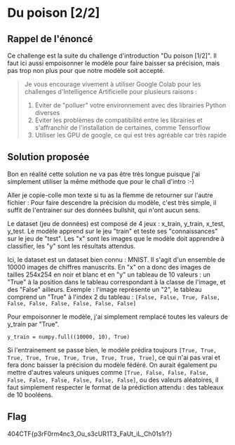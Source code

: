 # Du poison [2/2]

## Rappel de l'énoncé
Ce challenge est la suite du challenge d'introduction "Du poison [1/2]". Il faut ici aussi empoisonner le modèle pour faire baisser sa précision, mais pas trop non plus pour que notre modèle soit accepté.

> Je vous encourage vivement à utiliser Google Colab pour les challenges d'Intelligence Artificielle pour plusieurs raisons :
> 1. Eviter de "polluer" votre environnement avec des librairies Python diverses
> 2. Eviter les problèmes de compatibilité entre les librairies et s'affranchir de l'installation de certaines, comme Tensorflow
> 3. Utiliser les GPU de google, ce qui est très agréable car très rapide

## Solution proposée
Bon en réalité cette solution ne va pas être très longue puisque j'ai simplement utiliser la même méthode que pour le chall d'intro :-)

Aller je copie-colle mon texte si tu as la flemme de retourner sur l'autre fichier :
Pour faire descendre la précision du modèle, c'est très simple, il suffit de l'entrainer sur des données bullshit, qui n'ont aucun sens.

Le dataset (jeu de données) est composé de 4 jeux : x_train, y_train, x_test, y_test. Le modèle apprend sur le jeu "train" et teste ses "connaissances" sur le jeu de "test". Les "x" sont les images que le modèle doit apprendre à classifier, les "y" sont les résultats attendus.

Ici, le dataset est un dataset bien connu : MNIST. Il s'agit d'un ensemble de 10000 images de chiffres manuscrits. En "x" on a donc des images de tailles 254x254 en noir et blanc et en "y" un tableau de 10 valeurs : un "True" à la position dans le tableau correspondant à la classe de l'image, et des "False" ailleurs. Exemple : l'image représente un "2", le tableau comprend un "True" à l'index 2 du tableau : ```[False, False, True, False, False, False, False, False, False, False]```

Pour empoisonner le modèle, j'ai simplement remplacé toutes les valeurs de y_train par "True". 
```
y_train = numpy.full((10000, 10), True)
```
Si l'entrainement se passe bien, le modèle prédira toujours ```[True, True, True, True, True, True, True, True, True, True]```, ce qui n'ai pas vrai et fera donc baisser la précision du modèle fédéré. On aurait également pu mettre d'autres valeurs uniques comme ```[True, False, False, False, False, False, False, False, False, False]```, ou des valeurs aléatoires, il faut simplement respecter le format de la prédiction attendu : des tableaux de 10 booléens.

## Flag
404CTF{p3rF0rm4nc3_Ou_s3cUR1T3_FaUt_iL_Ch01s1r?}
